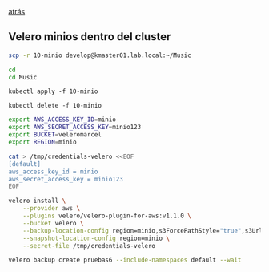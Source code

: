[atrás](../README.md)
## Velero minios dentro del cluster

``` bash
scp -r 10-minio develop@kmaster01.lab.local:~/Music
```

```bash 
cd
cd Music
```

``` 
kubectl apply -f 10-minio
```
``` 
kubectl delete -f 10-minio
```



``` bash 
export AWS_ACCESS_KEY_ID=minio
export AWS_SECRET_ACCESS_KEY=minio123
export BUCKET=veleromarcel
export REGION=minio
```

``` bash 
cat > /tmp/credentials-velero <<EOF
[default]
aws_access_key_id = minio       
aws_secret_access_key = minio123
EOF
```

``` bash 
velero install \
    --provider aws \
    --plugins velero/velero-plugin-for-aws:v1.1.0 \
    --bucket velero \
    --backup-location-config region=minio,s3ForcePathStyle="true",s3Url=http://minio.velero.svc:9000   \
    --snapshot-location-config region=minio \
    --secret-file /tmp/credentials-velero
```


``` bash 
velero backup create pruebas6 --include-namespaces default --wait
```